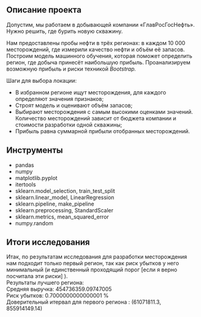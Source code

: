 ## Описание проекта

Допустим, мы работаем в добывающей компании «ГлавРосГосНефть». Нужно решить, где бурить новую скважину.

Нам предоставлены пробы нефти в трёх регионах: в каждом 10 000 месторождений, где измерили качество нефти и объём её запасов. Построим модель машинного обучения, которая поможет определить регион, где добыча принесёт наибольшую прибыль. Проанализируем возможную прибыль и риски техникой *Bootstrap.*

Шаги для выбора локации:

- В избранном регионе ищут месторождения, для каждого определяют значения признаков;
- Строят модель и оценивают объём запасов;
- Выбирают месторождения с самым высокими оценками значений. Количество месторождений зависит от бюджета компании и стоимости разработки одной скважины;
- Прибыль равна суммарной прибыли отобранных месторождений.

## Инструменты

- pandas
- numpy
- matplotlib.pyplot 
- itertools
- sklearn.model_selection, train_test_split
- sklearn.linear_model, LinearRegression
- sklearn.pipeline, make_pipeline
- sklearn.preprocessing, StandardScaler
- sklearn.metrics, mean_squared_error
- numpy.random

## Итоги исследования   

Итак, по результатам исследования для разработки месторождения нам подходит только первый регион, так как риск убытков у него минимальный (и единственный проходящий порог [если я верно посчитала эти риски] ).  
Результаты лучшего региона:  
Средняя выручка: 454736359.09747005  
Риск убытков: 0.7000000000000001 %  
Доверительный итервал для первого региона : (61071811.3, 855914149.14)  
